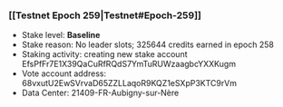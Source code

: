 ### [[Testnet Epoch 259|Testnet#Epoch-259]]
* Stake level: **Baseline**
* Stake reason: No leader slots; 325644 credits earned in epoch 258
* Staking activity: creating new stake account EfsPfFr7E1X39QaCuRfRQdS7YmTuRUWzaagbcYXXKugm
* Vote account address: 68vxutU2EwSVrvaD65ZZLLaqoR9KQZ1eSXpP3KTC9rVm
* Data Center: 21409-FR-Aubigny-sur-Nère